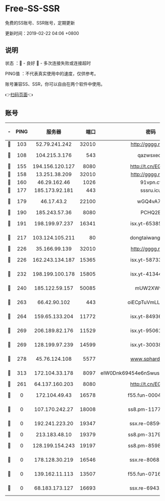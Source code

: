 # Free-SS-SSR

免费的SS账号、SSR账号，定期更新

更新时间：2019-02-22 04:06 +0800

## 说明

状态     ：🙂 - 良好 🙁 - 多次连接失败或连接超时

PING值   ：不代表真实使用中的速度，仅供参考。

账号兼容SS、SSR，你可以自由在两个软件中使用。

👉[扫码页面](https://liesauer.github.io/free-ss-ssr.github.io/)👈

## 账号

|-|PING|服务器|端口|密码|加密方式|区域|
|:----:|:----:|:-----:|-----:|:----:|:----:|:----:|
|🙂|103|52.79.241.242|32010|http://gggg.rocks|chacha20|KR|
|🙂|108|104.215.3.176|543|qazwsxedc|aes-256-gcm|JP|
|🙂|155|194.156.120.127|8080|http://t.cn/EGJIyrl|rc4-md5|RU|
|🙂|158|13.251.38.209|32010|http://gggg.rocks|chacha20|SG|
|🙂|160|46.29.162.46|1026|91vpn.cf|rc4-md5|RU|
|🙂|177|185.173.92.181|443|sssru.icu|rc4-md5|RU|
|🙂|179|46.17.43.2|22100|wGQ4vA7D|aes-256-gcm|RU|
|🙂|190|185.243.57.36|8080|PCHQ2E|rc4-md5|US|
|🙂|191|198.199.97.237|16341|isx.yt-65385017|aes-256-cfb|US|
|🙂|217|103.124.105.211|80|dongtaiwang.com|aes-256-cfb|US|
|🙂|226|35.166.99.139|32010|http://gggg.rocks|chacha20|US|
|🙂|226|162.243.134.187|15365|isx.yt-58733804|aes-256-cfb|US|
|🙂|232|198.199.100.178|15805|isx.yt-41344230|aes-256-cfb|US|
|🙂|240|185.122.59.157|50085|mUW2XWw8|aes-256-cfb|GB|
|🙂|263|66.42.90.102|443|oiECpTuVmLLxk4Ts|aes-256-cfb|US|
|🙂|264|159.65.133.204|11772|isx.yt-84936416|aes-256-cfb|SG|
|🙂|269|206.189.82.176|11529|isx.yt-95061983|aes-256-cfb|SG|
|🙂|269|128.199.97.239|14599|isx.yt-30038963|aes-256-cfb|SG|
|🙂|278|45.76.124.108|5577|www.sphard.com|aes-256-cfb|AU|
|🙂|313|172.104.33.178|8097|eIW0Dnk69454e6nSwuspv9DmS201tQ0D|aes-256-cfb|SG|
|🙂|261|64.137.160.203|8080|http://t.cn/EGJIyrl|rc4-md5|CA|
|🙁|0|172.104.49.43|16578|f55.fun-00042249|aes-256-cfb|SG|
|🙁|0|107.170.242.27|18008|ss8.pm-11776120|aes-256-cfb|US|
|🙁|0|192.241.223.20|19347|ssx.re-08596649|aes-256-cfb|US|
|🙁|0|213.183.48.10|19379|ss8.pm-31791178|rc4-md5|RU|
|🙁|0|128.199.154.243|19197|ss8.pm-85981063|aes-256-cfb|SG|
|🙁|0|178.128.30.219|16546|ssx.re-80681280|aes-256-cfb|SG|
|🙁|0|139.162.11.113|13507|f55.fun-07160199|aes-256-cfb|SG|
|🙁|0|68.183.173.127|16693|ssx.re-69431278|aes-256-cfb|US|
